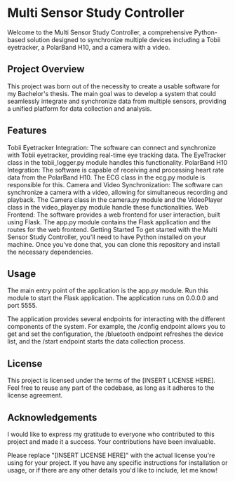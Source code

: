 # Multi Sensor Study Controller

Welcome to the Multi Sensor Study Controller, a comprehensive Python-based solution designed to synchronize multiple devices including a Tobii eyetracker, a PolarBand H10, and a camera with a video.

## Project Overview

This project was born out of the necessity to create a usable software for my Bachelor's thesis. The main goal was to develop a system that could seamlessly integrate and synchronize data from multiple sensors, providing a unified platform for data collection and analysis.

## Features

Tobii Eyetracker Integration: The software can connect and synchronize with Tobii eyetracker, providing real-time eye tracking data. The EyeTracker class in the tobii_logger.py module handles this functionality.
PolarBand H10 Integration: The software is capable of receiving and processing heart rate data from the PolarBand H10. The ECG class in the ecg.py module is responsible for this.
Camera and Video Synchronization: The software can synchronize a camera with a video, allowing for simultaneous recording and playback. The Camera class in the camera.py module and the VideoPlayer class in the video_player.py module handle these functionalities.
Web Frontend: The software provides a web frontend for user interaction, built using Flask. The app.py module contains the Flask application and the routes for the web frontend.
Getting Started
To get started with the Multi Sensor Study Controller, you'll need to have Python installed on your machine. Once you've done that, you can clone this repository and install the necessary dependencies.

## Usage

The main entry point of the application is the app.py module. Run this module to start the Flask application. The application runs on 0.0.0.0 and port 5555.

The application provides several endpoints for interacting with the different components of the system. For example, the /config endpoint allows you to get and set the configuration, the /bluetooth endpoint refreshes the device list, and the /start endpoint starts the data collection process.

## License

This project is licensed under the terms of the [INSERT LICENSE HERE]. Feel free to reuse any part of the codebase, as long as it adheres to the license agreement.

## Acknowledgements

I would like to express my gratitude to everyone who contributed to this project and made it a success. Your contributions have been invaluable.

Please replace "[INSERT LICENSE HERE]" with the actual license you're using for your project. If you have any specific instructions for installation or usage, or if there are any other details you'd like to include, let me know!